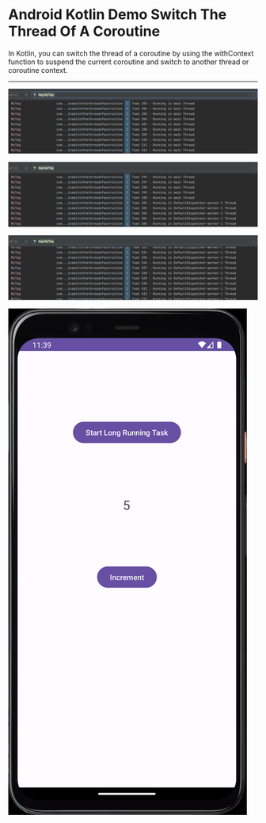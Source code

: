 # Android Kotlin Demo Switch The Thread Of A Coroutine

In Kotlin, you can switch the thread of a coroutine by using the withContext function to suspend the current coroutine and switch to another thread or coroutine context.

___

[![Vaibhav Mojidra - 1.jpeg](https://raw.githubusercontent.com/VaibhavMojidra/Android-Kotlin---Demo-Switch-The-Thread-Of-A-Coroutine/master/output/1.jpeg "Vaibhav Mojidra")](https://vaibhavmojidra.github.io/site/)

[![Vaibhav Mojidra - 2.jpeg](https://raw.githubusercontent.com/VaibhavMojidra/Android-Kotlin---Demo-Switch-The-Thread-Of-A-Coroutine/master/output/2.jpeg "Vaibhav Mojidra")](https://vaibhavmojidra.github.io/site/)

[![Vaibhav Mojidra - 3.jpeg](https://raw.githubusercontent.com/VaibhavMojidra/Android-Kotlin---Demo-Switch-The-Thread-Of-A-Coroutine/master/output/3.jpeg "Vaibhav Mojidra")](https://vaibhavmojidra.github.io/site/)

[![Vaibhav Mojidra - 4.jpeg](https://raw.githubusercontent.com/VaibhavMojidra/Android-Kotlin---Demo-Switch-The-Thread-Of-A-Coroutine/master/output/4.jpeg "Vaibhav Mojidra")](https://vaibhavmojidra.github.io/site/)